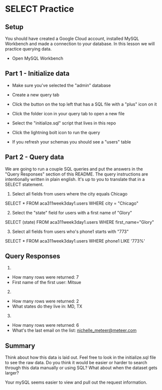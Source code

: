 # SELECT Practice
 
## Setup
 
You should have created a Google Cloud account, installed MySQL Workbench and made a connection to your database. In this lesson we will practice querying data.
 
* Open MySQL Workbench
 
## Part 1 - Initialize data
 
* Make sure you've selected the "admin" database
 
* Create a new query tab
 * Click the button on the top left that has a SQL file with a "plus" icon on it
 
* Click the folder icon in your query tab to open a new file
 
* Select the "initialize.sql" script that lives in this repo
 
* Click the lightning bolt icon to run the query
 
* If you refresh your schemas you should see a "users" table
 
## Part 2 - Query data
 
We are going to run a couple SQL queries and put the answers in the "Query Responses" section of this README. The query instructions are intentionally written in plain english. It's up to you to translate that in a SELECT statement.
 
1. Select all fields from users where the city equals Chicago
 
SELECT * FROM aca311week3day1.users WHERE city = "Chicago"
 
2. Select the "state" field for users with a first name of "Glory"
 
SELECT (state) FROM aca311week3day1.users WHERE first_name="Glory"
 
3. Select all fields from users who's phone1 starts with "773"
 
SELECT * FROM aca311week3day1.users WHERE phone1 LIKE '773%'
 
 
## Query Responses
 
1.
 * How many rows were returned: 7
 * First name of the first user: Mitsue
 
2.
 * How many rows were returned: 2
 * What states do they live in: MD, TX
 
3.
 * How many rows were returned: 6
 * What's the last email on the list: nichelle_meteer@meteer.com
 
 
 ## Summary
 
 Think about how this data is laid out. Feel free to look in the initialize.sql file to see the raw data. Do you think it would be easier or harder to search through this data manually or using SQL? What about when the dataset gets larger?

Your mySQL seems easier to view and pull out the request information. 